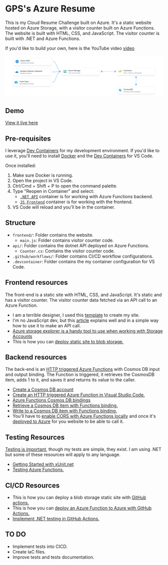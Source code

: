 # GPS's Azure Resume

This is my Cloud Resume Challenge built on Azure. It's a static website hosted on Azure Storage, with a visitor counter built on Azure Functions. The website is built with HTML, CSS, and JavaScript. The visitor counter is built with .NET and Azure Functions. 

If you'd like to build your own, here is the YouTube video [video](https://youtu.be/ieYrBWmkfno) 

![architecture](architecture.png)

## Demo

[View it live here](https://www.gpsresume.com/)

## Pre-requisites

I leverage [Dev Containers](https://code.visualstudio.com/docs/remote/containers) for my development environment. If you'd like to use it, you'll need to install [Docker](https://www.docker.com/products/docker-desktop) and the [Dev Containers](https://marketplace.visualstudio.com/items?itemName=ms-vscode-remote.remote-containers) for VS Code.

Once installed:

1. Make sure Docker is running.
2. Open the project in VS Code.
3. Ctrl/Cmd + Shift + P to open the command palette.
4. Type "Reopen in Container" and select:
    - [`.NET API`](.devcontainer/api/devcontainer.json) container is for working with Azure Functions backend.
    - [`JS Frontend`](.devcontainer/frontend/devcontainer.json) container is for working with the frontend.
5. VS Code will reload and you'll be in the container.

## Structure

- `frontend/`: Folder contains the website.
    - `main.js`: Folder contains visitor counter code.
- `api/`: Folder contains the dotnet API deployed on Azure Functions.
    - `Counter.cs`: Contains the visitor counter code.
- `.github/workflows/`: Folder contains CI/CD workflow configurations.
- `.devcontainer`: Folder contains the my container configuration for VS Code.

## Frontend resources

The front-end is a static site with HTML, CSS, and JavaScript. It's static and has a visitor counter. The visitor counter data fetched via an API call to an Azure Function.

- I am a terrible designer, I used this [template](https://www.styleshout.com/free-templates/ceevee/) to create my site. 
- I'm no JavaScript dev, but this [article](https://www.digitalocean.com/community/tutorials/how-to-use-the-javascript-fetch-api-to-get-data) explains well and in a simple way how to use it to make an API call.
- [Azure storage explorer is a handy tool to use when working with Storage Accounts](https://azure.microsoft.com/en-us/features/storage-explorer/)
- This is how you can [deploy static site to blob storage.](https://docs.microsoft.com/en-us/azure/storage/blobs/storage-blob-static-website-host)

## Backend resources

The back-end is an [HTTP triggered Azure Functions](https://docs.microsoft.com/en-us/azure/azure-functions/functions-bindings-http-webhook-trigger?tabs=csharp) with Cosmos DB input and output binding. The Function is triggered, it retrieves the CosmosDB item, adds 1 to it, and saves it and returns its value to the caller.

- [Create a Cosmos DB account](https://docs.microsoft.com/en-us/azure/cosmos-db/create-cosmosdb-resources-portal)
- [Create an HTTP triggered Azure Function in Visual Studio Code.](https://docs.microsoft.com/azure/azure-functions/functions-develop-vs-code?tabs=csharp)
- [Azure Functions Cosmos DB bindings](https://docs.microsoft.com/en-us/azure/azure-functions/functions-bindings-cosmosdb-v2)
- [Retrieve a Cosmos DB item with Functions binding.](https://docs.microsoft.com/azure/azure-functions/functions-bindings-cosmosdb-v2-input?tabs=csharp)
- [Write to a Cosmos DB item with Functions binding.](https://docs.microsoft.com/azure/azure-functions/functions-bindings-cosmosdb-v2-output?tabs=csharp)
- You'll have to [enable CORS with Azure Functions locally](https://learn.microsoft.com/azure/azure-functions/functions-develop-local#local-settings-file) and once it's [deployed to Azure](https://docs.microsoft.com/azure/azure-functions/functions-how-to-use-azure-function-app-settings?tabs=portal#cors) for you website to be able to call it.

## Testing Resources

[Testing is important](https://dev.to/flippedcoding/its-important-to-test-your-code-3lid), though my tests are simple, they exist. I am using .NET but some of these resources will apply to any language.

- [Getting Started with xUnit.net](https://xunit.net/docs/getting-started/netcore/cmdline)
- [Testing Azure Functions.](https://techcommunity.microsoft.com/t5/fasttrack-for-azure/azure-functions-part-2-unit-and-integration-testing/ba-p/3769764) 


## CI/CD Resources

- This is how you can deploy a blob storage static site with [GitHub actions.](https://docs.microsoft.com/azure/storage/blobs/storage-blobs-static-site-github-actions)
- This is how you can [deploy an Azure Function to Azure with GitHub Actions.](https://github.com/marketplace/actions/azure-functions-action)
- [Implement .NET testing in GitHub Actions.](https://docs.github.com/en/actions/guides/building-and-testing-net)

## TO DO

- Implement tests into CICD.
- Create IaC files.
- Improve tests and tests documentation.
